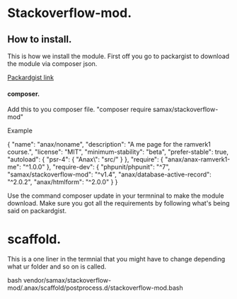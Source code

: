 # Stackoverflow-mod.

## How to install.

This is how we install the module. First off you go to packargist to download
the module via composer json.

[Packardgist link](https://packagist.org/packages/samax/stackoverflow-mod)

#### composer.

Add this to you composer file. "composer require samax/stackoverflow-mod"

Example

{
"name": "anax/noname",
"description": "A me page for the ramverk1 course.",
"license": "MIT",
"minimum-stability": "beta",
"prefer-stable": true,
"autoload": {
"psr-4": {
"Anax\\": "src/"
}
},
"require": {
"anax/anax-ramverk1-me": "^1.0.0"
},
"require-dev": {
"phpunit/phpunit": "^7",
"samax/stackoverflow-mod": "^v1.4",
"anax/database-active-record": "^2.0.2",
"anax/htmlform": "^2.0.0"
}
}

Use the command composer update in your termninal to make the module download.
Make sure you got all the requirements by following what's being said on
packardgist.

# scaffold.

This is a one liner in the termnial that you might have to change depending
what ur folder and so on is called.

bash vendor/samax/stackoverflow-mod/.anax/scaffold/postprocess.d/stackoverflow-mod.bash
